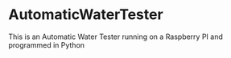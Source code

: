 # AutomaticWaterTester
This is an Automatic Water Tester running on a Raspberry PI and programmed in Python
